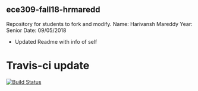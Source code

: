 ## ece309-fall18-hrmaredd
Repository for students to fork and modify.
Name: Harivansh Mareddy
Year: Senior
Date: 09/05/2018

* Updated Readme with info of self

# Travis-ci  update
[![Build Status](https://travis-ci.org/jamesmtuck/ece309-fall18-unityid.svg?branch=master)](https://travis-ci.org/jamesmtuck/ece309-fall18-unityid)



